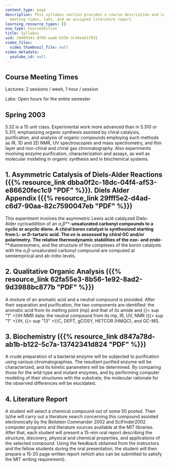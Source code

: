 ```yaml
---
content_type: page
description: This syllabus section provides a course description and information on
  meeting times, labs, and an assigned literature report.
learning_resource_types: []
ocw_type: CourseSection
title: Syllabus
uid: 28489341-8f68-aaa6-b55b-3c44ee61f931
video_files:
  video_thumbnail_file: null
video_metadata:
  youtube_id: null
---
```


Course Meeting Times
--------------------

Lectures: 2 sessions / week, 1 hour / session

Labs: Open hours for the entire semester

Spring 2003
-----------

5.32 is a 15 unit class. Experimental work more advanced than in 5.310 or 5.311, emphasizing organic synthesis assisted by chiral catalysis, purification, and analysis of organic compounds employing such methods as IR, 1D and 2D NMR, UV spectroscopies and mass spectrometry, and thin layer and non-chiral and chiral gas chromatography. Also experiments involving enzyme purification, characterization and assays, as well as molecular modeling in organic synthesis and in biochemical systems.

1\. Asymmetric Catalysis of Diels-Alder Reactions ({{% resource_link dbba0f2c-18dc-04f4-af53-e86620fec1c9 "PDF" %}}). Diels Alder Appendix ({{% resource_link 29fff5e2-d4ad-c6d7-90aa-82c7590047eb "PDF" %}})
------------------------------------------------------------------------------------------------------------------------------------------------------------------------------------------------

This experiment involves the asymmetric Lewis acid catalyzed Diels-Alder cycloaddition of an _α,β_**\-**unsaturated carbonyl compounds to a cyclic or acyclic diene. A chiral boron catalyst is synthesized starting from L- or D-tartaric acid. The _ee_ is assessed by chiral GC and/or polarimetry. The relative thermodynamic stabilities of the _exo_\- and _endo_**\-**diastereomers, and the structure of the complexes of the boron catalysts with the _α,β_\-unsaturated carbonyl compound are computed at semiempirical and ab-initio levels.

2\. Qualitative Organic Analysis ({{% resource_link 62fa55e3-8b56-1e92-8ad2-9d3988bc877b "PDF" %}})
---------------------------------------------------------------------------

A mixture of an aromatic acid and a neutral compound is provided. After their separation and purification, the two components are identified: the aromatic acid from its melting point (mp) and that of its amide and {{< sup "1" >}}H NMR data; the neutral compound from its mp, IR, UV, NMR ({{< sup "1" >}}H, {{< sup "13" >}}C, DEPT, gCOSY, HETCOR (HMQC), and GC-MS.

3\. Biochemistry ({{% resource_link d847a78d-ab1b-b122-5c7a-13742341d824 "PDF" %}})
----------------------------------------------------------

A crude preparation of a bacterial enzyme will be subjected to purification using various chromatographies. The resultant purified enzyme will be characterized, and its kinetic parameters will be determined. By comparing those for the wild-type and mutant enzymes, and by performing computer modeling of their structures with the substrate, the molecular rationale for the observed differences will be elucidated.

4\. Literature Report
---------------------

A student will select a chemical compound out of some 50 posted. Then (s)he will carry out a literature search concerning this compound assisted electronically by the Beilstein Commander 2002 and SciFinder2002 computer programs and literature sources available at the MIT libraries. After that, each student will present a 15-min oral report describing the structure, discovery, physical and chemical properties, and applications of the selected compound. Using the feedback obtained from the instructors and the fellow students during the oral presentation, the student will then prepare a 15-20 page written report (which also can be submitted to satisfy the MIT writing requirement).